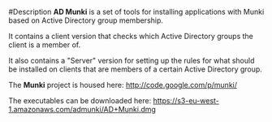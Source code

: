 #Description
**AD Munki** is a set of tools for installing applications with Munki based on Active Directory group membership.

It contains a client version that checks which Active Directory groups the client is a member of.

It also contains a "Server" version for setting up the rules for what should be installed on clients that are members of a certain Active Directory group.

The **Munki** project is housed here:
<http://code.google.com/p/munki/>

The executables can be downloaded here:
<https://s3-eu-west-1.amazonaws.com/admunki/AD+Munki.dmg>
